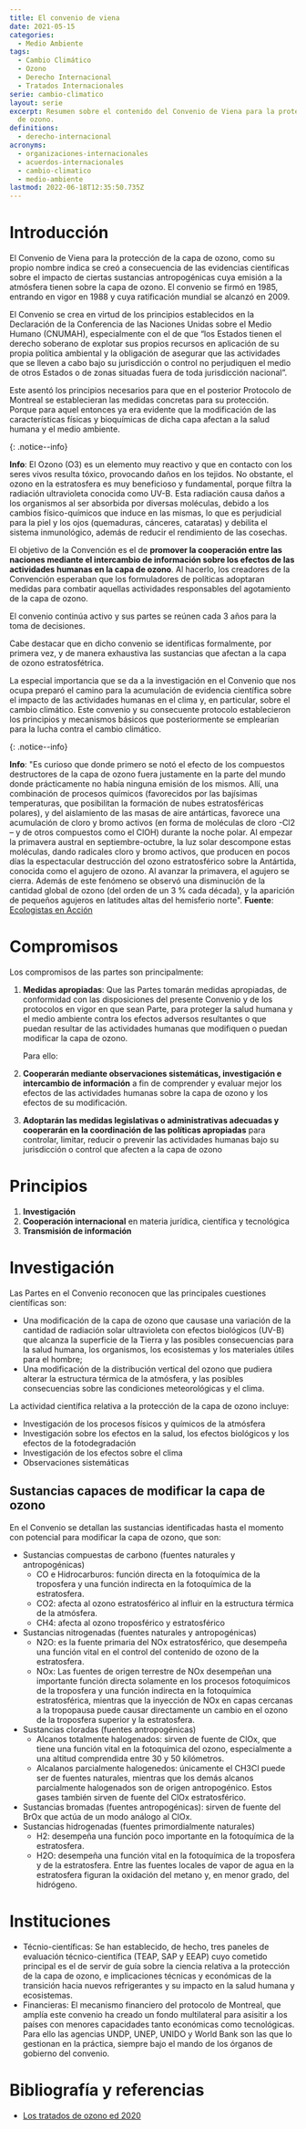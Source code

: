 ```yaml
---
title: El convenio de viena
date: 2021-05-15
categories:
  - Medio Ambiente
tags:
  - Cambio Climático
  - Ozono
  - Derecho Internacional
  - Tratados Internacionales
serie: cambio-climatico
layout: serie
excerpt: Resumen sobre el contenido del Convenio de Viena para la protección de la capa
  de ozono.
definitions:
  - derecho-internacional
acronyms:
  - organizaciones-internacionales
  - acuerdos-internacionales
  - cambio-climatico
  - medio-ambiente
lastmod: 2022-06-18T12:35:50.735Z
---
```


# Introducción

El Convenio de Viena para la protección de la capa de ozono, como su propio nombre indica se creó a consecuencia de las evidencias científicas sobre el impacto de ciertas sustancias antropogénicas cuya emisión a la atmósfera tienen sobre la capa de ozono. El convenio se firmó en 1985, entrando en vigor en 1988 y cuya ratificación mundial se alcanzó en 2009. 

El Convenio se crea en virtud de los principios establecidos en la Declaración de la Conferencia de las Naciones Unidas sobre el Medio Humano (CNUMAH), especialmente con el de que “los Estados tienen el derecho soberano de explotar sus propios recursos en aplicación de su propia política ambiental y la obligación de asegurar que las actividades que se lleven a cabo bajo su jurisdicción o control no perjudiquen el medio de otros Estados o de zonas situadas fuera de toda jurisdicción nacional”.

Este asentó los principios necesarios para que en el posterior Protocolo de Montreal se establecieran las medidas concretas para su protección. Porque para aquel entonces ya era evidente que la modificación de las características físicas y bioquímicas de dicha capa afectan a la salud humana y el medio ambiente.

{: .notice--info}

**Info**: El Ozono (O3) es un elemento muy reactivo y que en contacto con los seres vivos resulta tóxico, provocando daños en los tejidos. No obstante, el ozono en la estratosfera es muy beneficioso y fundamental, porque  filtra la radiación ultravioleta conocida como UV-B. Esta radiación  causa daños a los organismos al ser absorbida por diversas moléculas,  debido a los cambios físico-químicos que induce en las mismas, lo que es perjudicial para la piel y los ojos (quemaduras, cánceres, cataratas) y debilita el sistema inmunológico, además de reducir el rendimiento de  las cosechas.

El objetivo de la Convención es el de **promover la cooperación entre las naciones mediante el intercambio de  información sobre los efectos de las actividades humanas en la capa de  ozono**. Al hacerlo, los creadores de la Convención esperaban que los  formuladores de políticas adoptaran medidas para combatir aquellas  actividades responsables del agotamiento de la capa de ozono.

El convenio continúa activo y sus partes se reúnen cada 3 años para la toma de decisiones.

Cabe destacar que en dicho convenio se identificas formalmente, por primera vez, y de manera exhaustiva las sustancias que afectan a la capa de ozono estratosfétrica.

La especial importancia que se da a la investigación en el Convenio que nos ocupa preparó el camino para la acumulación de evidencia científica sobre el impacto de las actividades humanas en el clima y, en particular, sobre el cambio climático. Este convenio y su consecuente protocolo establecieron los principios y mecanismos básicos que posteriormente se emplearían para la lucha contra el cambio climático.

{: .notice--info}

**Info**: "Es curioso que donde primero se notó el efecto de los compuestos  destructores de la capa de ozono fuera justamente en la parte del mundo  donde prácticamente no había ninguna emisión de los mismos. Allí, una  combinación de procesos químicos (favorecidos por las bajísimas  temperaturas, que posibilitan la formación de nubes estratosféricas  polares), y del aislamiento de las masas de aire antárticas, favorece  una acumulación de cloro y bromo activos (en forma de moléculas de cloro -Cl2 – y de otros compuestos como el ClOH) durante la noche  polar. Al empezar la primavera austral en septiembre-octubre, la luz  solar descompone estas moléculas, dando radicales cloro y bromo activos, que producen en pocos días la espectacular destrucción del ozono  estratosférico sobre la Antártida, conocida como el agujero de ozono. Al avanzar la primavera, el agujero se cierra. Además de este fenómeno se  observó una disminución de la cantidad global de ozono (del orden de un 3 % cada década), y la aparición de pequeños agujeros en latitudes altas  del hemisferio norte". **Fuente**: [Ecologistas en Acción](https://www.ecologistasenaccion.org/205/protocolo-de-montreal/)

# Compromisos

Los compromisos de las partes son principalmente:

1. **Medidas apropiadas**: Que las Partes tomarán medidas apropiadas, de conformidad con las disposiciones del presente Convenio y de los protocolos en vigor en que sean Parte, para proteger la salud  humana y el medio ambiente contra los efectos adversos resultantes o que puedan resultar de las actividades humanas que modifiquen o puedan  modificar la capa de ozono.

   Para ello:

2. **Cooperarán mediante observaciones sistemáticas, investigación e intercambio de información** a fin de comprender y evaluar mejor los efectos de las actividades humanas sobre la capa de ozono y los efectos de su modificación.

3. **Adoptarán las medidas legislativas o administrativas adecuadas y cooperarán en la coordinación de las políticas apropiadas** para controlar, limitar, reducir o prevenir las actividades humanas bajo su jurisdicción o control que afecten a la capa de ozono

# Principios

1. **Investigación**
2. **Cooperación internacional** en materia jurídica, científica y tecnológica
3. **Transmisión de información**

# Investigación

Las Partes en el Convenio reconocen que las principales cuestiones científicas son:

- Una modificación de la capa de ozono que causase una variación de  la  cantidad  de  radiación  solar  ultravioleta  con  efectos biológicos (UV-B) que alcanza la superficie de la Tierra y las posibles consecuencias para la salud humana, los organismos, los ecosistemas y los materiales útiles para el hombre;
- Una  modificación  de  la  distribución  vertical  del  ozono  que pudiera  alterar  la  estructura  térmica  de  la  atmósfera,  y  las posibles consecuencias sobre las condiciones meteorológicas y el clima.

La actividad científica relativa a la protección de la capa de ozono incluye:

- Investigación de los procesos físicos y químicos de la atmósfera
- Investigación sobre los efectos en la salud, los efectos biológicos y los efectos de la fotodegradación
- Investigación de los efectos sobre el clima
- Observaciones sistemáticas

## Sustancias capaces de modificar la capa de ozono

En el Convenio se detallan las sustancias identificadas hasta el momento con potencial para modificar la capa de ozono, que son:

- Sustancias compuestas de carbono (fuentes naturales y antropogénicas)
  - CO e Hidrocarburos: función directa en la fotoquímica de la troposfera y una función indirecta en la fotoquímica de la estratosfera.
  -  CO2: afecta al ozono estratosférico al influir en la estructura térmica de la atmósfera.
  - CH4: afecta al ozono troposférico y estratosférico
- Sustancias nitrogenadas (fuentes naturales y antropogénicas)
  - N2O: es la fuente primaria del NOx estratosférico, que desempeña una función vital en el control del contenido de ozono de la estratosfera.
  - NOx: Las  fuentes  de  origen  terrestre  de  NOx   desempeñan   una   importante  función  directa  solamente  en  los  procesos fotoquímicos  de  la  troposfera  y  una  función  indirecta  en  la fotoquímica estratosférica, mientras que la inyección de NOx en capas  cercanas  a  la  tropopausa  puede  causar  directamente  un  cambio en el ozono de la troposfera superior y la estratosfera.
- Sustancias cloradas (fuentes antropogénicas)
  - Alcanos totalmente halogenados:  sirven de fuente de ClOx, que tiene una función vital en la fotoquímica del ozono, especialmente a una altitud comprendida entre 30 y 50 kilómetros.
  - Alcalanos parcialmente halogenedos: únicamente el CH3Cl  puede ser de fuentes naturales,  mientras  que  los  demás  alcanos parcialmente halogenados son de origen antropogénico. Estos gases también sirven de fuente del ClOx estratosférico.
- Sustancias bromadas (fuentes antropogénicas): sirven de fuente del BrOx que actúa de un modo análogo al ClOx.
- Sustancias hidrogenadas (fuentes primordialmente naturales)
  - H2: desempeña una función poco importante en la fotoquímica de la estratosfera.
  - H2O:  desempeña una función vital en la fotoquímica de la troposfera y de la estratosfera. Entre las fuentes locales de vapor de agua en la estratosfera figuran la oxidación del metano y, en menor grado, del hidrógeno.

# Instituciones

- Técnio-científicas: Se han establecido, de hecho, tres paneles de evaluación técnico-científica  (TEAP, SAP y EEAP) cuyo cometido principal es el de servir de guía sobre la ciencia relativa a la protección de la capa de ozono, e implicaciones técnicas y económicas de la transición hacia nuevos refrigerantes y su impacto en la salud humana y ecosistemas.
- Financieras: El mecanismo financiero del protocolo de Montreal, que amplía este convenio ha creado un fondo multilateral para asisitir a los países con menores capacidades tanto económicas como tecnológicas. Para ello las agencias UNDP, UNEP, UNIDO y World Bank son las que lo gestionan en la práctica, siempre bajo el mando de los órganos de gobierno del convenio.

# Bibliografía y referencias

- [Los tratados de ozono ed 2020](https://ozone.unep.org/sites/default/files/2020-03/The%20Ozone%20Treaties%20SP%20-%20WEB.pdf)
